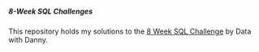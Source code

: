 
<h5>
8-Week SQL Challenges
</h5>

This repository holds my solutions to the <a href="https://8weeksqlchallenge.com/">8 Week SQL Challenge</a> by Data with Danny.
